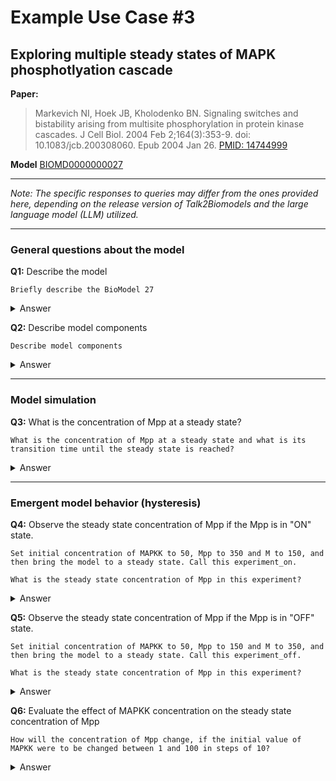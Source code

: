# Example Use Case #3
## Exploring multiple steady states of MAPK phosphotlyation cascade




**Paper:**
>Markevich NI, Hoek JB, Kholodenko BN. Signaling switches and bistability arising from multisite phosphorylation in protein kinase cascades. J Cell Biol. 2004 Feb 2;164(3):353-9. doi: 10.1083/jcb.200308060. Epub 2004 Jan 26. [PMID: 14744999](https://pubmed.ncbi.nlm.nih.gov/14744999/)

**Model** [BIOMD0000000027](https://www.ebi.ac.uk/biomodels/BIOMD0000000027)


<hr>
<i>Note: The specific responses to queries may differ from the ones provided here, depending on the release version of Talk2Biomodels and the large language model (LLM) utilized.</i>

<hr>

### General questions about the model

**Q1:** Describe the model <br>

```
Briefly describe the BioModel 27
```

<details>
<summary>Answer</summary>

<h3>Model Title</h3>
<p>The BioModel 27 is titled "Markevich2004 - MAPK double phosphorylation, ordered Michaelis-Menton."</p>

<h3>Description</h3>
<p>This model corresponds to the schemas 1 and 2 of Markevich et al. (2004) and is modeled using Michaelis-Menten-like kinetics. It describes the phosphorylation and dephosphorylation processes that follow distributive ordered kinetics. The model successfully reproduces figure 3 from the main article.</p>

<h3>Citation</h3>
<p>The model is detailed in the article titled "Signaling switches and bistability arising from multisite phosphorylation in protein kinase cascades." by Markevich NI, Hoek JB, and Kholodenko BN, published in the Journal of Cell Biology in February 2004.</p>

<h3>Additional Information</h3>
<p>The model is hosted on the BioModels Database and can be identified by the identifier BIOMD0000000027.</p>
<p>It is dedicated to the public domain under the CC0 Public Domain Dedication.</p>

</details>



**Q2:** Describe model components <br>

```
Describe model components
```

<details>
<summary>Answer</summary>


<h2>Model Components of BioModel 27</h2>
<h3>Species:</h3>
<ul>
  <li><strong>M</strong>
    <ul>
      <li>Compartment: uVol</li>
      <li>Type: Reactions</li>
      <li>Unit: nmol/l</li>
      <li>Initial Concentration: 500.0 nmol/l</li>
    </ul>
  </li>
  <li><strong>Mp</strong>
    <ul>
      <li>Compartment: uVol</li>
      <li>Type: Reactions</li>
      <li>Unit: nmol/l</li>
      <li>Initial Concentration: 0.0 nmol/l</li>
    </ul>
  </li>
  <li><strong>Mpp</strong>
    <ul>
      <li>Compartment: uVol</li>
      <li>Type: Reactions</li>
      <li>Unit: nmol/l</li>
      <li>Initial Concentration: 0.0 nmol/l</li>
    </ul>
  </li>
  <li><strong>MAPKK</strong>
    <ul>
      <li>Compartment: uVol</li>
      <li>Type: Fixed</li>
      <li>Unit: nmol/l</li>
      <li>Initial Concentration: 50.0 nmol/l</li>
    </ul>
  </li>
  <li><strong>MKP3</strong>
    <ul>
      <li>Compartment: uVol</li>
      <li>Type: Fixed</li>
      <li>Unit: nmol/l</li>
      <li>Initial Concentration: 100.0 nmol/l</li>
    </ul>
  </li>
</ul>

<h3>Parameters:</h3>
<ul>
  <li><strong>k1cat</strong>
    <ul>
      <li>Type: Fixed</li>
      <li>Initial Value: 0.01</li>
    </ul>
  </li>
  <li><strong>Km1</strong>
    <ul>
      <li>Type: Fixed</li>
      <li>Initial Value: 50.0</li>
    </ul>
  </li>
  <li><strong>k2cat</strong>
    <ul>
      <li>Type: Fixed</li>
      <li>Initial Value: 15.0</li>
    </ul>
  </li>
  <li><strong>Km2</strong>
    <ul>
      <li>Type: Fixed</li>
      <li>Initial Value: 500.0</li>
    </ul>
  </li>
  <li><strong>k3cat</strong>
    <ul>
      <li>Type: Fixed</li>
      <li>Initial Value: 0.084</li>
    </ul>
  </li>
  <li><strong>Km3</strong>
    <ul>
      <li>Type: Fixed</li>
      <li>Initial Value: 22.0</li>
    </ul>
  </li>
  <li><strong>k4cat</strong>
    <ul>
      <li>Type: Fixed</li>
      <li>Initial Value: 0.06</li>
    </ul>
  </li>
  <li><strong>Km4</strong>
    <ul>
      <li>Type: Fixed</li>
      <li>Initial Value: 18.0</li>
    </ul>
  </li>
  <li><strong>Km5</strong>
    <ul>
      <li>Type: Fixed</li>
      <li>Initial Value: 78.0</li>
    </ul>
  </li>
</ul>

<h3>Compartments:</h3>
<ul>
  <li>uVol</li>
</ul>

<h3>Units:</h3>
<ul>
  <li>Time Unit: seconds (s)</li>
  <li>Quantity Unit: nanomoles (nmol)</li>
  <li>Length Unit: meters (m)</li>
  <li>Area Unit: square meters (m²)</li>
  <li>Volume Unit: liters (l)</li>
</ul>

</details>

<hr>

### Model simulation

**Q3:** What is the concentration of Mpp at a steady state? <br>

```
What is the concentration of Mpp at a steady state and what is its transition time until the steady state is reached?
```

<details>
<summary>Answer</summary>


The concentration of Mpp at steady state is <strong>49.4175 nmol/l</strong>, and the transition time until the steady state is reached is <strong>700 seconds</strong>.

<img src="../figures/C3_q3.png" width="600"/>

</details>



<hr>

### Emergent model behavior (hysteresis)

**Q4:** Observe the steady state concentration of Mpp if the Mpp is in "ON" state.<br>

```
Set initial concentration of MAPKK to 50, Mpp to 350 and M to 150, and then bring the model to a steady state. Call this experiment_on.
```

```
What is the steady state concentration of Mpp in this experiment?
```

<details>
<summary>Answer</summary>


The steady state concentration of Mpp in the experiment "experiment_on" is <strong>277.26 nmol/l</strong>.

</details>


**Q5:** Observe the steady state concentration of Mpp if the Mpp is in "OFF" state.<br>

```
Set initial concentration of MAPKK to 50, Mpp to 150 and M to 350, and then bring the model to a steady state. Call this experiment_off.
```


```
What is the steady state concentration of Mpp in this experiment?
```
<details>
<summary>Answer</summary>

The steady state concentration of Mpp in the experiment "experiment_off" is <strong>49.4175 nmol/l</strong>.

</details>

**Q6:** Evaluate the effect of MAPKK concentration on the steady state concentration of Mpp<br>

```
How will the concentration of Mpp change, if the initial value of MAPKK were to be changed between 1 and 100 in steps of 10?
```

<details>
<summary>Answer</summary>
<img src="../figures/C3_q6.png" width="600"/>
</details>

